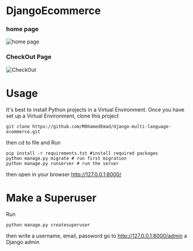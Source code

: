 # DjangoEcommerce
### home page
![home page](https://i.ibb.co/h2xpcHG/Screenshot-from-2024-04-15-22-00-16.png)

### CheckOut Page
![CheckOut](https://i.ibb.co/VmZnK75/Screenshot-from-2024-04-15-22-08-08.png)

# Usage
It's best to install Python projects in a Virtual Environment. Once you have set up a Virtual Environment, clone this project
 ```
 git clone https://github.com/M0hamedEmad/django-multi-language-ecommerce.git
 ```
 then cd to file and Run
 ```
pip install -r requirements.txt #install required packages
python manage.py migrate # run first migration
python manage.py runserver # run the server
 ```
 then open in your browser http://127.0.0.1:8000/
 
 # Make a Superuser
 Run
 ```
 python manage.py createsuperuser
 ```
 then write a username, email, password 
 go to http://127.0.0.1:8000/admin  a Django admin
